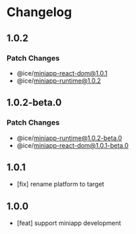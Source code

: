 # Changelog

## 1.0.2

### Patch Changes

- @ice/miniapp-react-dom@1.0.1
- @ice/miniapp-runtime@1.0.2

## 1.0.2-beta.0

### Patch Changes

- @ice/miniapp-runtime@1.0.2-beta.0
- @ice/miniapp-react-dom@1.0.1-beta.0

## 1.0.1

- [fix] rename platform to target

## 1.0.0

- [feat] support miniapp development
